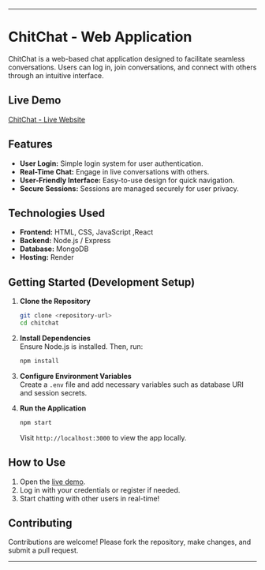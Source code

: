 
---

# ChitChat - Web Application  

ChitChat is a web-based chat application designed to facilitate seamless conversations. Users can log in, join conversations, and connect with others through an intuitive interface.

## Live Demo  
[ChitChat - Live Website](https://chitchat-m60v.onrender.com/login)  

## Features  
- **User Login:** Simple login system for user authentication.  
- **Real-Time Chat:** Engage in live conversations with others.  
- **User-Friendly Interface:** Easy-to-use design for quick navigation.  
- **Secure Sessions:** Sessions are managed securely for user privacy.  

## Technologies Used  
- **Frontend:** HTML, CSS, JavaScript ,React
- **Backend:** Node.js / Express  
- **Database:** MongoDB 
- **Hosting:** Render  

## Getting Started (Development Setup)  

1. **Clone the Repository**  
   ```bash
   git clone <repository-url>
   cd chitchat
   ```

2. **Install Dependencies**  
   Ensure Node.js is installed. Then, run:  
   ```bash
   npm install
   ```

3. **Configure Environment Variables**  
   Create a `.env` file and add necessary variables such as database URI and session secrets.

4. **Run the Application**  
   ```bash
   npm start
   ```
   Visit `http://localhost:3000` to view the app locally.  

## How to Use  
1. Open the [live demo](https://chitchat-m60v.onrender.com/login).  
2. Log in with your credentials or register if needed.  
3. Start chatting with other users in real-time!

## Contributing  
Contributions are welcome! Please fork the repository, make changes, and submit a pull request.


---

